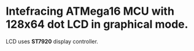 # Intefracing ATMega16 MCU with 128x64 dot LCD in graphical mode.
LCD uses **ST7920** display controller. 
